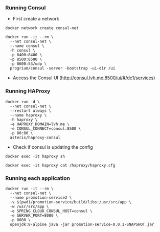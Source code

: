 ### Running Consul

- First create a network
```shell
docker network create consul-net
```

```shell
docker run -it --rm \
  --net consul-net \
  --name consul \
  -h consul \
  -p 8400:8400 \
  -p 8500:8500 \
  -p 8600:53/udp \
  progrium/consul -server -bootstrap -ui-dir /ui
```

- Access the Consul UI (http://consul.lvh.me:8500/ui/#/dc1/services)

### Running HAProxy

```shell
docker run -d \
  --net consul-net \
  --restart always \
  --name haproxy \
  -h haproxy \
  -e HAPROXY_DOMAIN=lvh.me \
  -e CONSUL_CONNECT=consul:8500 \
  -p 80:80 \
  asteris/haproxy-consul
```

- Check if consul is updating the config

```
docker exec -it haproxy sh
```

```
docker exec -it haproxy cat /haproxy/haproxy.cfg
```

### Running each application

```shell
docker run -it --rm \
  --net consul-net \
  --name promotion-service2 \
  -v $(pwd)/promotion-service/build/libs:/usr/src/app \
  -w /usr/src/app \
  -e SPRING_CLOUD_CONSUL_HOST=consul \
  -e SERVER_PORT=8080 \
  -p 8080 \
  openjdk:8-alpine java -jar promotion-service-0.0.1-SNAPSHOT.jar 
```
